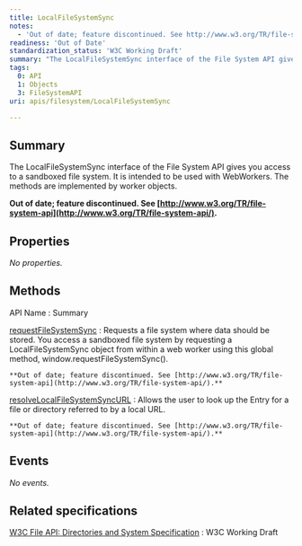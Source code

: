 ```yaml
---
title: LocalFileSystemSync
notes:
  - 'Out of date; feature discontinued. See http://www.w3.org/TR/file-system-api/.'
readiness: 'Out of Date'
standardization_status: 'W3C Working Draft'
summary: "The LocalFileSystemSync interface of the File System API gives you access to a sandboxed file system. It is intended to be used with WebWorkers. The methods are implemented by worker objects.\n"
tags:
  0: API
  1: Objects
  3: FileSystemAPI
uri: apis/filesystem/LocalFileSystemSync

---
```

## Summary

The LocalFileSystemSync interface of the File System API gives you access to a sandboxed file system. It is intended to be used with WebWorkers. The methods are implemented by worker objects.

**Out of date; feature discontinued. See [http://www.w3.org/TR/file-system-api](http://www.w3.org/TR/file-system-api/).**

## Properties

*No properties.*

## Methods

API Name
:   Summary

[requestFileSystemSync](/apis/filesystem/LocalFileSystemSync/requestFileSystemSync)
:   Requests a file system where data should be stored. You access a sandboxed file system by requesting a LocalFileSystemSync object from within a web worker using this global method, window.requestFileSystemSync().

    **Out of date; feature discontinued. See [http://www.w3.org/TR/file-system-api](http://www.w3.org/TR/file-system-api/).**

[resolveLocalFileSystemSyncURL](/apis/filesystem/LocalFileSystemSync/resolveLocalFileSystemSyncURL)
:   Allows the user to look up the Entry for a file or directory referred to by a local URL.

    **Out of date; feature discontinued. See [http://www.w3.org/TR/file-system-api](http://www.w3.org/TR/file-system-api/).**

## Events

*No events.*

## Related specifications

[W3C File API: Directories and System Specification](http://dev.w3.org/2009/dap/file-system/pub/FileSystem/)
:   W3C Working Draft
